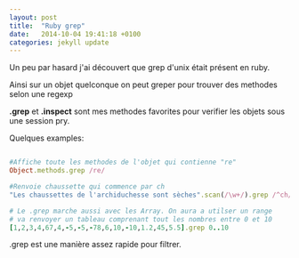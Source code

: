 ```yaml
---
layout: post
title:  "Ruby grep"
date:   2014-10-04 19:41:18 +0100
categories: jekyll update
---
```



Un peu par hasard j'ai découvert que grep d'unix était présent en ruby.

Ainsi sur un objet quelconque on peut greper pour trouver des methodes selon une regexp

**.grep** et **.inspect** sont mes methodes favorites pour verifier les objets sous une session pry.

Quelques examples:

```ruby

#Affiche toute les methodes de l'objet qui contienne "re"
Object.methods.grep /re/

#Renvoie chaussette qui commence par ch
"Les chaussettes de l'archiduchesse sont sèches".scan(/\w+/).grep /^ch/

# Le .grep marche aussi avec les Array. On aura a utilser un range
# va renvoyer un tableau comprenant tout les nombres entre 0 et 10
[1,2,3,4,67,4,-5,-5,-78,6,10,-10,1.2,45,5.5].grep 0..10

```

.grep est une manière assez rapide pour filtrer.
